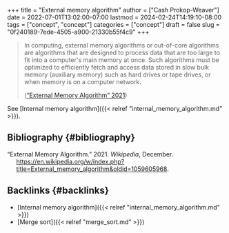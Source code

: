 +++
title = "External memory algorithm"
author = ["Cash Prokop-Weaver"]
date = 2022-07-01T13:02:00-07:00
lastmod = 2024-02-24T14:19:10-08:00
tags = ["concept", "concept"]
categories = ["concept"]
draft = false
slug = "0f240189-7ede-4505-a900-21330b55f4c9"
+++

> In computing, external memory algorithms or out-of-core algorithms are algorithms that are designed to process data that are too large to fit into a computer's main memory at once. Such algorithms must be optimized to efficiently fetch and access data stored in slow bulk memory (auxiliary memory) such as hard drives or tape drives, or when memory is on a computer network.
>
> (<a href="#citeproc_bib_item_1">“External Memory Algorithm” 2021</a>)

See [Internal memory algorithm]({{< relref "internal_memory_algorithm.md" >}}).


## Bibliography {#bibliography}

<style>.csl-entry{text-indent: -1.5em; margin-left: 1.5em;}</style><div class="csl-bib-body">
  <div class="csl-entry"><a id="citeproc_bib_item_1"></a>“External Memory Algorithm.” 2021. <i>Wikipedia</i>, December. <a href="https://en.wikipedia.org/w/index.php?title=External_memory_algorithm&oldid=1059605968">https://en.wikipedia.org/w/index.php?title=External_memory_algorithm&#38;oldid=1059605968</a>.</div>
</div>


## Backlinks {#backlinks}

-   [Internal memory algorithm]({{< relref "internal_memory_algorithm.md" >}})
-   [Merge sort]({{< relref "merge_sort.md" >}})
